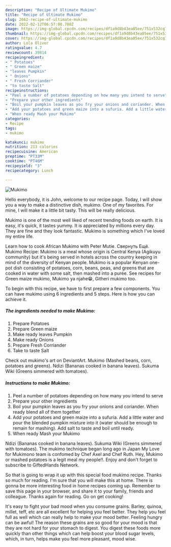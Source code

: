 ```yaml
---
description: "Recipe of Ultimate Mukimo"
title: "Recipe of Ultimate Mukimo"
slug: 2662-recipe-of-ultimate-mukimo
date: 2022-02-12T06:57:08.708Z
image: https://img-global.cpcdn.com/recipes/df1a9d8b43ea85ee/751x532cq70/mukimo-recipe-main-photo.jpg
thumbnail: https://img-global.cpcdn.com/recipes/df1a9d8b43ea85ee/751x532cq70/mukimo-recipe-main-photo.jpg
cover: https://img-global.cpcdn.com/recipes/df1a9d8b43ea85ee/751x532cq70/mukimo-recipe-main-photo.jpg
author: Lola Oliver
ratingvalue: 4.7
reviewcount: 39814
recipeingredient:
- " Potatoes"
- " Green maize"
- "leaves Pumpkin"
- " Onions"
- " Fresh Corriander"
- "to taste Salt"
recipeinstructions:
- "Peel a number of potatoes depending on how many you intend to serve"
- "Prepare your other ingredients"
- "Boil your pumpkin leaves as you fry your onions and coriander. When ready blend all of them together"
- "Add your potatoes and green maize into a sufuria. Add a little water and pour the blended pumpkin mixture into it (water should be enough to remain for mashing). Add salt to taste and boil until ready."
- "When ready Mash your Mukimo"
categories:
- Recipe
tags:
- mukimo

katakunci: mukimo 
nutrition: 213 calories
recipecuisine: American
preptime: "PT33M"
cooktime: "PT46M"
recipeyield: "3"
recipecategory: Lunch

---
```



![Mukimo](https://img-global.cpcdn.com/recipes/df1a9d8b43ea85ee/751x532cq70/mukimo-recipe-main-photo.jpg)

Hello everybody, it is John, welcome to our recipe page. Today, I will show you a way to make a distinctive dish, mukimo. One of my favorites. For mine, I will make it a little bit tasty. This will be really delicious.

Mukimo is one of the most well liked of recent trending foods on earth. It is easy, it's quick, it tastes yummy. It is appreciated by millions every day. They are fine and they look fantastic. Mukimo is something which I've loved my entire life.

Learn how to cook African Mukimo with Peter Mutie. Свернуть Ещё. Mukimo Recipe: Mukimo is a meal whose origin is Central Kenya (Agikuyu community) but it&#39;s being served in hotels across the country keeping in mind of the diversity of Kenyan people. Mukimo is a popular Kenyan one-pot dish consisting of potatoes, corn, beans, peas, and greens that are cooked in water with some salt, then mashed into a purée. See recipes for Green maize mukimo, Mukimo ya njahe😁, Githeri mukimo too.


To begin with this recipe, we have to first prepare a few components. You can have mukimo using 6 ingredients and 5 steps. Here is how you can achieve it.

<!--inarticleads1-->

##### The ingredients needed to make Mukimo:

1. Prepare  Potatoes
1. Prepare  Green maize
1. Make ready leaves Pumpkin
1. Make ready  Onions
1. Prepare  Fresh Corriander
1. Take to taste Salt


Check out mukimo&#39;s art on DeviantArt. Mukimo (Mashed beans, corn, potatoes and greens). Ndizi (Bananas cooked in banana leaves). Sukuma Wiki (Greens simmered with tomatoes). 

<!--inarticleads2-->

##### Instructions to make Mukimo:

1. Peel a number of potatoes depending on how many you intend to serve
1. Prepare your other ingredients
1. Boil your pumpkin leaves as you fry your onions and coriander. When ready blend all of them together
1. Add your potatoes and green maize into a sufuria. Add a little water and pour the blended pumpkin mixture into it (water should be enough to remain for mashing). Add salt to taste and boil until ready.
1. When ready Mash your Mukimo


Ndizi (Bananas cooked in banana leaves). Sukuma Wiki (Greens simmered with tomatoes). The mukimo technique began long ago in Japan My Love for Mukimono team is confomed by Chef Axel and Chef Ruth. Hey, Mukimo or mashed potatoes is a legit meal my people!!. Enjoy and don&#39;t forget to subscribe to GiftedHands Network. 

So that is going to wrap it up with this special food mukimo recipe. Thanks so much for reading. I'm sure that you will make this at home. There is gonna be more interesting food in home recipes coming up. Remember to save this page in your browser, and share it to your family, friends and colleague. Thanks again for reading. Go on get cooking!

It's easy to fight your bad mood when you consume grains. Barley, quinoa, millet, teff, etc are all excellent for helping you feel better. They help you feel full as well which can really help to make your mood better. Feeling hungry can be awful! The reason these grains are so good for your mood is that they are not hard for your stomach to digest. You digest these foods more quickly than other things which can help boost your blood sugar levels, which, in turn, helps make you feel more pleasant, mood wise.
